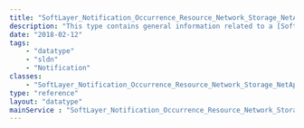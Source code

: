```yaml
---
title: "SoftLayer_Notification_Occurrence_Resource_Network_Storage_NetApp_Volume_Replicant_Iscsi"
description: "This type contains general information related to a [SoftLayer_Network_Storage_Iscsi](/reference/datatypes/SoftLayer_Network_Storage_Iscsi) resource that is impacted by a [SoftLayer_Notification_Occurrence_Event](/reference/datatypes/SoftLayer_Notification_Occurrence_Event). "
date: "2018-02-12"
tags:
    - "datatype"
    - "sldn"
    - "Notification"
classes:
    - "SoftLayer_Notification_Occurrence_Resource_Network_Storage_NetApp_Volume_Replicant_Iscsi"
type: "reference"
layout: "datatype"
mainService : "SoftLayer_Notification_Occurrence_Resource_Network_Storage_NetApp_Volume_Replicant_Iscsi"
---
```

